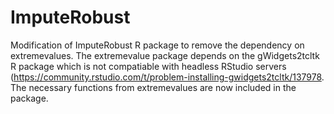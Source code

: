 # ImputeRobust
Modification of ImputeRobust R package to remove the dependency on extremevalues. The extremevalue package depends on the gWidgets2tcltk R package
which is not compatiable with headless RStudio servers (https://community.rstudio.com/t/problem-installing-gwidgets2tcltk/137978.  
The necessary functions from extremevalues are now included in the package.
